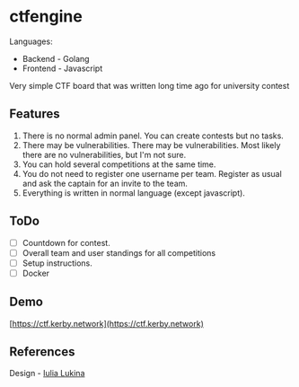 # ctfengine

Languages: 

* Backend - Golang
* Frontend - Javascript

Very simple CTF board that was written long time ago for university contest

## Features

1. There is no normal admin panel. You can create contests but no tasks.
2. There may be vulnerabilities. There may be vulnerabilities. Most likely there are no vulnerabilities, but I'm not sure.
3. You can hold several competitions at the same time.
4. You do not need to register one username per team. Register as usual and ask the captain for an invite to the team.
5. Everything is written in normal language (except javascript).

## ToDo

- [ ] Countdown for contest. 
- [ ] Overall team and user standings for all competitions
- [ ] Setup instructions.
- [ ] Docker

## Demo

[https://ctf.kerby.network](https://ctf.kerby.network)

## References

Design - [Iulia Lukina](https://github.com/iulialkn)